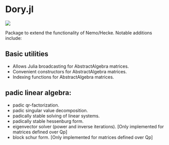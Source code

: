 
# Dory.jl

[![](https://img.shields.io/badge/docs-dev-blue.svg)](https://a-kulkarn.github.io/Dory/dev)

Package to extend the functionality of Nemo/Hecke. Notable additions include:

## Basic utilities
- Allows Julia broadcasting for AbstractAlgebra matrices.
- Convenient constructors for AbstractAlgebra matrices.
- Indexing functions for AbstractAlgebra matrices.

## padic linear algebra:
- padic qr-factorization.
- padic singular value decomposition.
- padically stable solving of linear systems.
- padically stable hessenburg form.
- eigenvector solver (power and inverse iterations). [Only implemented for matrices defined over Qp]
- block schur form. [Only implemented for matrices defined over Qp]
